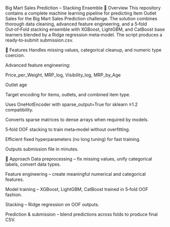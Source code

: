 Big Mart Sales Prediction – Stacking Ensemble
📌 Overview
This repository contains a complete machine learning pipeline for predicting Item Outlet Sales for the Big Mart Sales Prediction challenge.
The solution combines thorough data cleaning, advanced feature engineering, and a 5‑fold Out‑of‑Fold stacking ensemble with XGBoost, LightGBM, and CatBoost base learners blended by a Ridge regression meta‑model.
The script produces a ready‑to‑submit submission.csv.

🚀 Features
Handles missing values, categorical cleanup, and numeric type coercion.

Advanced feature engineering:

Price_per_Weight, MRP_log, Visibility_log, MRP_by_Age

Outlet age

Target encoding for items, outlets, and combined item type.

Uses OneHotEncoder with sparse_output=True for sklearn ≥1.2 compatibility.

Converts sparse matrices to dense arrays when required by models.

5‑fold OOF stacking to train meta‑model without overfitting.

Efficient fixed hyperparameters (no long tuning) for fast training.

Outputs submission file in minutes.

📜 Approach
Data preprocessing – fix missing values, unify categorical labels, convert data types.

Feature engineering – create meaningful numerical and categorical features.

Model training – XGBoost, LightGBM, CatBoost trained in 5‑fold OOF fashion.

Stacking – Ridge regression on OOF outputs.

Prediction & submission – blend predictions across folds to produce final CSV.
